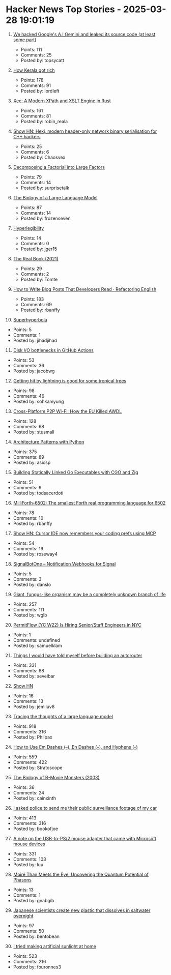# Hacker News Top Stories - 2025-03-28 19:01:19

1. [We hacked Google's A.I Gemini and leaked its source code (at least some part)](https://www.landh.tech/blog/20250327-we-hacked-gemini-source-code/)
   - Points: 111
   - Comments: 25
   - Posted by: topsycatt

2. [How Kerala got rich](https://aeon.co/essays/how-did-kerala-go-from-poor-to-prosperous-among-indias-states)
   - Points: 178
   - Comments: 91
   - Posted by: lordleft

3. [Xee: A Modern XPath and XSLT Engine in Rust](https://blog.startifact.com/posts/xee/)
   - Points: 161
   - Comments: 81
   - Posted by: robin_reala

4. [Show HN: Hexi, modern header-only network binary serialisation for C++ hackers](https://github.com/EmberEmu/Hexi)
   - Points: 25
   - Comments: 6
   - Posted by: Chaosvex

5. [Decomposing a Factorial into Large Factors](https://terrytao.wordpress.com/2025/03/26/decomposing-a-factorial-into-large-factors/)
   - Points: 79
   - Comments: 14
   - Posted by: surprisetalk

6. [The Biology of a Large Language Model](https://transformer-circuits.pub/2025/attribution-graphs/biology.html)
   - Points: 87
   - Comments: 14
   - Posted by: frozenseven

7. [Hyperlegibility](https://www.notboring.co/p/hyperlegibility)
   - Points: 14
   - Comments: 0
   - Posted by: jger15

8. [The Real Book (2021)](https://99percentinvisible.org/episode/the-real-book/)
   - Points: 29
   - Comments: 2
   - Posted by: Tomte

9. [How to Write Blog Posts That Developers Read · Refactoring English](https://refactoringenglish.com/chapters/write-blog-posts-developers-read/)
   - Points: 183
   - Comments: 69
   - Posted by: rbanffy

10. [Superhyperbola](https://www.johndcook.com/blog/2025/03/27/superhyperbola/)
   - Points: 5
   - Comments: 1
   - Posted by: jihadjihad

11. [Disk I/O bottlenecks in GitHub Actions](https://depot.dev/blog/uncovering-disk-io-bottlenecks-github-actions-ci)
   - Points: 53
   - Comments: 36
   - Posted by: jacobwg

12. [Getting hit by lightning is good for some tropical trees](https://www.caryinstitute.org/news-insights/press-release/getting-hit-lightning-good-some-tropical-trees)
   - Points: 98
   - Comments: 46
   - Posted by: sohkamyung

13. [Cross-Platform P2P Wi-Fi: How the EU Killed AWDL](https://www.ditto.com/blog/cross-platform-p2p-wi-fi-how-the-eu-killed-awdl)
   - Points: 128
   - Comments: 68
   - Posted by: stusmall

14. [Architecture Patterns with Python](https://www.cosmicpython.com/book/preface.html)
   - Points: 375
   - Comments: 89
   - Posted by: asicsp

15. [Building Statically Linked Go Executables with CGO and Zig](https://calabro.io/zig-cgo)
   - Points: 51
   - Comments: 9
   - Posted by: todsacerdoti

16. [MilliForth-6502: The smallest Forth real programming language for 6502](https://github.com/agsb/milliForth-6502)
   - Points: 78
   - Comments: 10
   - Posted by: rbanffy

17. [Show HN: Cursor IDE now remembers your coding prefs using MCP](undefined)
   - Points: 54
   - Comments: 19
   - Posted by: roseway4

18. [SignalBotOne – Notification Webhooks for Signal](https://signalbot.one/)
   - Points: 5
   - Comments: 3
   - Posted by: danslo

19. [Giant, fungus-like organism may be a completely unknown branch of life](https://www.livescience.com/animals/giant-fungus-like-organism-may-be-a-completely-unknown-branch-of-life)
   - Points: 257
   - Comments: 111
   - Posted by: wglb

20. [PermitFlow (YC W22) Is Hiring Senior/Staff Engineers in NYC](https://jobs.ashbyhq.com/permitflow?departmentId=d33195eb-8978-4439-abc6-5a8a072de808)
   - Points: 1
   - Comments: undefined
   - Posted by: samuelklam

21. [Things I would have told myself before building an autorouter](https://blog.autorouting.com/p/13-things-i-would-have-told-myself)
   - Points: 331
   - Comments: 88
   - Posted by: seveibar

22. [Show HN](https://wakana.io)
   - Points: 16
   - Comments: 13
   - Posted by: jemiluv8

23. [Tracing the thoughts of a large language model](https://www.anthropic.com/research/tracing-thoughts-language-model)
   - Points: 918
   - Comments: 316
   - Posted by: Philpax

24. [How to Use Em Dashes (–), En Dashes (–), and Hyphens (-)](https://www.merriam-webster.com/grammar/em-dash-en-dash-how-to-use)
   - Points: 559
   - Comments: 422
   - Posted by: Stratoscope

25. [The Biology of B-Movie Monsters (2003)](https://fathom.lib.uchicago.edu/2/21701757/)
   - Points: 36
   - Comments: 24
   - Posted by: cainxinth

26. [I asked police to send me their public surveillance footage of my car](https://cardinalnews.org/2025/03/28/i-drove-300-miles-in-rural-virginia-then-asked-police-to-send-me-their-public-surveillance-footage-of-my-car-heres-what-i-learned/)
   - Points: 413
   - Comments: 316
   - Posted by: bookofjoe

27. [A note on the USB-to-PS/2 mouse adapter that came with Microsoft mouse devices](https://devblogs.microsoft.com/oldnewthing/20250325-00/?p=110993)
   - Points: 331
   - Comments: 103
   - Posted by: luu

28. [Moiré Than Meets the Eye: Uncovering the Quantum Potential of Phasons](https://newscenter.lbl.gov/2025/03/24/moire-than-meets-the-eye/)
   - Points: 13
   - Comments: 1
   - Posted by: gnabgib

29. [Japanese scientists create new plastic that dissolves in saltwater overnight](https://newatlas.com/materials/plastic-dissolves-ocean-overnight-no-microplastics/)
   - Points: 97
   - Comments: 50
   - Posted by: bentobean

30. [I tried making artificial sunlight at home](https://victorpoughon.fr/i-tried-making-artificial-sunlight-at-home/)
   - Points: 523
   - Comments: 216
   - Posted by: fouronnes3

